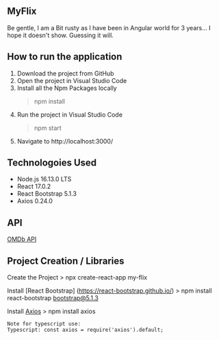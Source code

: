 
## MyFlix

Be gentle, I am a Bit rusty as I have been in Angular world for 3 years... I hope it doesn't show. Guessing it will.


## How to run the application
1. Download the project from GitHub
2. Open the project in Visual Studio Code
3. Install all the Npm Packages locally
    > npm install
3. Run the project in Visual Studio Code
    > npm start
4. Navigate to http://localhost:3000/


## Technologoies Used
* Node.js 16.13.0 LTS
* React 17.0.2
* React Bootstrap 5.1.3
* Axios 0.24.0



## API
[OMDb API](https://www.omdbapi.com/)
 

## Project Creation / Libraries

Create the Project
    > npx create-react-app my-flix

Install [React Bootstrap] (https://react-bootstrap.github.io/)
    > npm install react-bootstrap bootstrap@5.1.3

Install [Axios](https://www.npmjs.com/package/axios)
    > npm install axios

    Note for typescript use:
    Typescript: const axios = require('axios').default;
